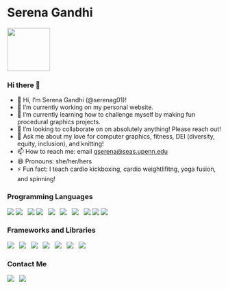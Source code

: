 # Serena Gandhi
<img src="https://user-images.githubusercontent.com/60444726/146695203-12a1a539-c339-4723-9a3d-64ecc1a49c37.png" width = "100">

### Hi there 👋

- 👋 Hi, I’m Serena Gandhi (@serenag01)!
- 🔭 I’m currently working on my personal website.
- 🌱 I’m currently learning how to challenge myself by making fun procedural graphics projects.
- 👯 I’m looking to collaborate on on absolutely anything! Please reach out!
- 💬 Ask me about my love for computer graphics, fitness, DEI (diversity, equity, inclusion), and knitting!
- 📫 How to reach me: email gserena@seas.upenn.edu
- 😄 Pronouns: she/her/hers
- ⚡ Fun fact: I teach cardio kickboxing, cardio weightlifitng, yoga fusion, and spinning!

### Programming Languages

<img src="https://img.shields.io/badge/c++-%2300599C.svg?style=for-the-badge&logo=c%2B%2B&logoColor=white">
<img src="https://img.shields.io/badge/TypeScript-007ACC?style=for-the-badge&logo=typescript&logoColor=white">&nbsp;&nbsp;
<img src="https://img.shields.io/badge/go-%2300ADD8.svg?style=for-the-badge&logo=go&logoColor=white">
<img src="https://img.shields.io/badge/HTML5-E34F26?style=for-the-badge&logo=html5&logoColor=white">&nbsp;&nbsp;
<img src="https://img.shields.io/badge/CSS3-1572B6?style=for-the-badge&logo=css3&logoColor=white">&nbsp;&nbsp;
<img src="https://img.shields.io/badge/JavaScript-323330?style=for-the-badge&logo=javascript&logoColor=F7DF1E">&nbsp;&nbsp;
<img src="https://img.shields.io/badge/Java-ED8B00?style=for-the-badge&logo=java&logoColor=white">&nbsp;&nbsp;
<img src="https://img.shields.io/badge/python-3670A0?style=for-the-badge&logo=python&logoColor=ffdd54">
<img src="https://img.shields.io/badge/json-5E5C5C?style=for-the-badge&logo=json&logoColor=white">
<img src="https://img.shields.io/badge/c-%2300599C.svg?style=for-the-badge&logo=c&logoColor=white">

### Frameworks and Libraries

<img src="https://img.shields.io/badge/MySQL-00000F?style=for-the-badge&logo=mysql&logoColor=white">&nbsp;&nbsp;
<img src="https://img.shields.io/badge/SQLite-07405E?style=for-the-badge&logo=sqlite&logoColor=white">&nbsp;&nbsp;
<img src="https://img.shields.io/badge/Node.js-339933?style=for-the-badge&logo=nodedotjs&logoColor=white">&nbsp;&nbsp;
<img src="https://img.shields.io/badge/npm-CB3837?style=for-the-badge&logo=npm&logoColor=white">&nbsp;&nbsp;
<img src="https://img.shields.io/badge/Bootstrap-563D7C?style=for-the-badge&logo=bootstrap&logoColor=white">&nbsp;&nbsp;
<img src="https://img.shields.io/badge/jQuery-0769AD?style=for-the-badge&logo=jquery&logoColor=white">&nbsp;&nbsp;
<img src="https://img.shields.io/badge/Git-F05032?style=for-the-badge&logo=git&logoColor=white">

### Contact Me

<a href="mailto:serenagandhi1@gmail.com"><img src="https://img.shields.io/badge/Gmail-D14836?style=for-the-badge&logo=gmail&logoColor=white"></a>&nbsp;&nbsp;
<a href="https://www.linkedin.com/in/serena-gandhi-a60a4718b"><img src="https://img.shields.io/badge/LinkedIn-0077B5?style=for-the-badge&logo=linkedin&logoColor=white"></a>

<!--
**gserena01/gserena01** is a ✨ _special_ ✨ repository because its `README.md` (this file) appears on your GitHub profile.

- 🤔 I’m looking for help with ...

Here are some ideas to get you started:

- 🔭 I’m currently working on ...
- 🌱 I’m currently learning ...
- 👯 I’m looking to collaborate on ...
- 🤔 I’m looking for help with ...
- 💬 Ask me about ...
- 📫 How to reach me: ...
- 😄 Pronouns: ...
- ⚡ Fun fact: ...
-->
